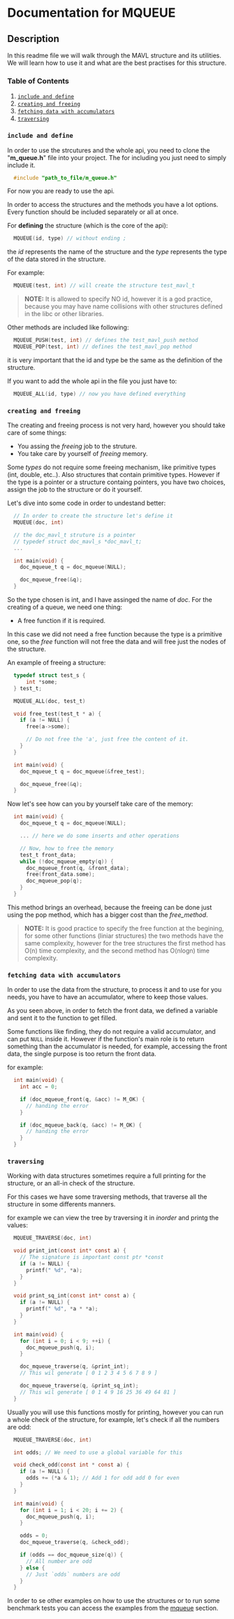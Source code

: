 # Documentation for MQUEUE

## Description

In this readme file we will walk through the MAVL structure and its utilities. We will learn how to use it and what are the best practises for this structure.

### **Table of Contents**

1. [`include and define`](#include-and-define)
2. [`creating and freeing`](#creating-and-freeing)
3. [`fetching data with accumulators`](#fetching-data-with-accumulators)
4. [`traversing`](#traversing)

### `include and define`

In order to use the strcutures and the whole api, you need to clone the "**m_queue.h**" file into your project. The for including you just need to simply include it.

```c
  #include "path_to_file/m_queue.h"
```

For now you are ready to use the api.

In order to access the structures and the methods you have a lot options. Every function should be included separately or all at once.

For **defining** the structure (which is the core of the api):

```c
  MQUEUE(id, type) // without ending ;
```

the *id* represents the name of the structure and the *type* represents the type of the data stored in the structure.

For example:

```c
  MQUEUE(test, int) // will create the structure test_mavl_t
```

>**NOTE:** It is allowed to specify NO id, however it is a god practice, because you may have name collisions with other structures defined in the libc or other libraries.

Other methods are included like following:

```c
  MQUEUE_PUSH(test, int) // defines the test_mavl_push method
  MQUEUE_POP(test, int) // defines the test_mavl_pop method
```

it is very important that the id and type be the same as the definition of the structure.

If you want to add the whole api in the file you just have to:

```c
  MQUEUE_ALL(id, type) // now you have defined everything
```

### `creating and freeing`

The creating and freeing process is not very hard, however you should take care of some things:

* You assing the *freeing* job to the struture.
* You take care by yourself of *freeing* memory.

Some *types* do not require some freeing mechanism, like primitive types (int, double, etc..). Also structures that contain primitive types. However if the type is a pointer or a structure containg pointers, you have two choices, assign the job to the structure or do it yourself.

Let's dive into some code in order to undestand better:

```c
  // In order to create the structure let's define it
  MQUEUE(doc, int)

  // the doc_mavl_t struture is a pointer
  // typedef struct doc_mavl_s *doc_mavl_t;
  ...

  int main(void) {
    doc_mqueue_t q = doc_mqueue(NULL);

    doc_mqueue_free(&q);
  }
```

So the type chosen is int, and I have assinged the name of *doc*. For the creating of a queue, we need one thing:

* A free function if it is required.

In this case we did not need a free function because the type is a primitive one, so the *free* function will not free the data and will free just the nodes of the structure.

An example of freeing a structure:

```c
  typedef struct test_s {
      int *some;
  } test_t;

  MQUEUE_ALL(doc, test_t)

  void free_test(test_t * a) {
    if (a != NULL) {
      free(a->some);

      // Do not free the 'a', just free the content of it.
    }
  }

  int main(void) {
    doc_mqueue_t q = doc_mqueue(&free_test);

    doc_mqueue_free(&q);
  }
```

Now let's see how can you by yourself take care of the memory:

```c
  int main(void) {
    doc_mqueue_t q = doc_mqueue(NULL);

    ... // here we do some inserts and other operations

    // Now, how to free the memory
    test_t front_data;
    while (!doc_mqueue_empty(q)) {
      doc_mqueue_front(q, &front_data);
      free(front_data.some);
      doc_mqueue_pop(q);
    }
  }
```

This method brings an overhead, because the freeing can be done just using the pop method, which has a bigger cost than the *free_method*.

>**NOTE:** It is good practice to specify the free function at the begining, for some other functions (liniar structures) the two methods have the same complexity, however for the tree structures the first method has O(n) time complexity, and the second method has O(nlogn) time complexity.

### `fetching data with accumulators`

In order to use the data from the structure, to process it and to use for you needs, you have to have an accumulator, where to keep those values.

As you seen above, in order to fetch the front data, we defined a variable and sent it to the function to get filled.

Some functions like finding, they do not require a valid accumulator, and can put `NULL` inside it. However if the function's main role is to return something than the accumulator is needed, for example, accessing the front data, the single purpose is too return the front data.

for example:

```c
  int main(void) {
    int acc = 0;

    if (doc_mqueue_front(q, &acc) != M_OK) {
      // handing the error
    }

    if (doc_mqueue_back(q, &acc) != M_OK) {
      // handing the error
    }
  }
```

### `traversing`

Working with data structures sometimes require a full printing for the structure, or an all-in check of the structure.

For this cases we have some traversing methods, that traverse all the structure in some differents manners.

for example we can view the tree by traversing it in *inorder* and printg the values:

```c
  MQUEUE_TRAVERSE(doc, int)

  void print_int(const int* const a) {
    // The signature is important const ptr *const
    if (a != NULL) {
      printf(" %d", *a);
    }
  }

  void print_sq_int(const int* const a) {
    if (a != NULL) {
      printf(" %d", *a * *a);
    }
  }

  int main(void) {
    for (int i = 0; i < 9; ++i) {
      doc_mqueue_push(q, i);
    }

    doc_mqueue_traverse(q, &print_int);
    // This wil generate [ 0 1 2 3 4 5 6 7 8 9 ]

    doc_mqueue_traverse(q, &print_sq_int);
    // This wil generate [ 0 1 4 9 16 25 36 49 64 81 ]
  }
```

Usually you will use this functions mostly for printing, however you can run a whole check of the structure, for example, let's check if all the numbers are odd:

```c
  MQUEUE_TRAVERSE(doc, int)

  int odds; // We need to use a global variable for this

  void check_odd(const int * const a) {
    if (a != NULL) {
      odds += (*a & 1); // Add 1 for odd add 0 for even
    }
  }

  int main(void) {
    for (int i = 1; i < 20; i += 2) {
      doc_mqueue_push(q, i);
    }

    odds = 0;
    doc_mqueue_traverse(q, &check_odd);

    if (odds == doc_mqueue_size(q)) {
      // All number are odd
    } else {
      // Just `odds` numbers are odd
    }
  }
```

In order to se other examples on how to use the structures or to run some benchmark tests you can access the examples from the [mqueue](../examples/README.md) section.
